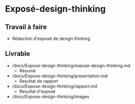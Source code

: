 # Exposé-design-thinking
 ## Travail à faire
 -  Rédaction d'exposé de design thinking
  ## Livrable
 - /docs/Expose-design-thinking/expose-design-thinking.md
   - Résumé
 - /docs/Expose-design-thinking/presentation.md
   - Resultat de rapport
 - /docs/Expose-design-thinking/rapport.md
   - Resultat d'exposé
 - /docs/Expose-design-thinking/images